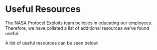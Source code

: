 # Useful Resources

The NASA Protocol Exploits team believes in educating our employees. Therefore, we have collated a list of additional resources we’ve found useful.

A list of useful resources can be seen below:
